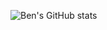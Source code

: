 ![Ben's GitHub stats](https://github-readme-stats.vercel.app/api?username=ben-z&show_icons=true&count_private=true)
